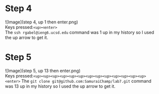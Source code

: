 # Step 4
![Image](step 4, up 1 then enter.png)<br>
Keys pressed:`<up><enter>`<br> The `ssh rgabel@ieng6.ucsd.edu` command was 1 up in my history so I used the up arrow to get it.
# Step 5
![Image](step 5, up 13 then enter.png)<br>
Keys pressed:`<up><up><up><up><up><up><up><up><up><up><up><up><up><enter>` The `git clone git@github.com:SamuraiChamp/lab7.git` command was 13 up in my history so I used the up arrow to get it.
